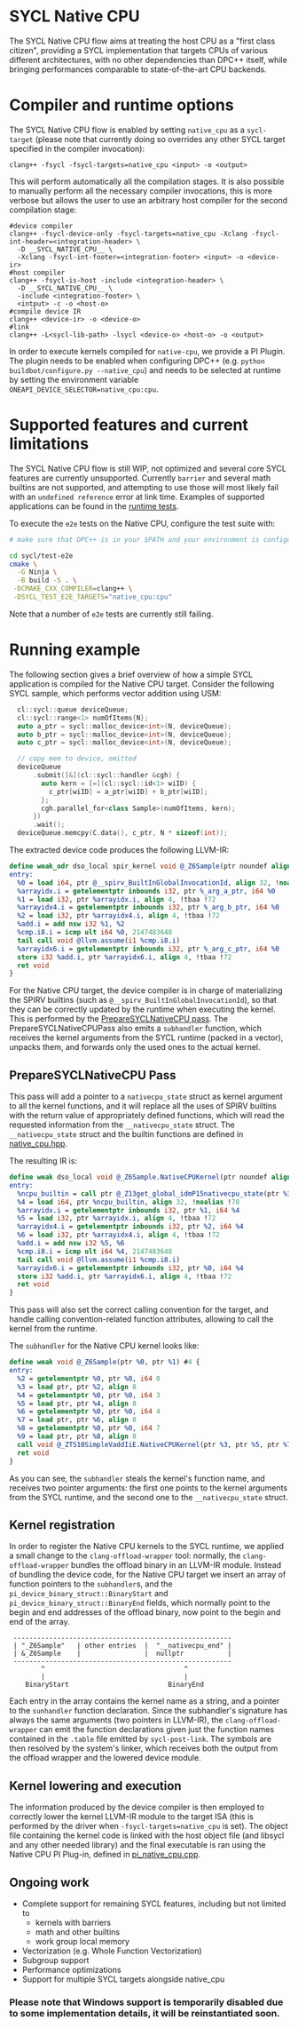 # SYCL Native CPU

The SYCL Native CPU flow aims at treating the host CPU as a "first class citizen", providing a SYCL implementation that targets CPUs of various different architectures, with no other dependencies than DPC++ itself, while bringing performances comparable to state-of-the-art CPU backends.

# Compiler and runtime options

The SYCL Native CPU flow is enabled by setting `native_cpu` as a `sycl-target` (please note that currently doing so overrides any other SYCL target specified in the compiler invocation):

```
clang++ -fsycl -fsycl-targets=native_cpu <input> -o <output>
```

This will perform automatically all the compilation stages. It is also possible to manually perform all the necessary compiler invocations, this is more verbose but allows the user to use an arbitrary host compiler for the second compilation stage:

```
#device compiler
clang++ -fsycl-device-only -fsycl-targets=native_cpu -Xclang -fsycl-int-header=<integration-header> \
  -D __SYCL_NATIVE_CPU__ \
  -Xclang -fsycl-int-footer=<integration-footer> <input> -o <device-ir>
#host compiler
clang++ -fsycl-is-host -include <integration-header> \
  -D __SYCL_NATIVE_CPU__ \
  -include <integration-footer> \
  <intput> -c -o <host-o>
#compile device IR
clang++ <device-ir> -o <device-o>
#link
clang++ -L<sycl-lib-path> -lsycl <device-o> <host-o> -o <output>
```
In order to execute kernels compiled for `native-cpu`, we provide a PI Plugin. The plugin needs to be enabled when configuring DPC++ (e.g. `python buildbot/configure.py --native_cpu`) and needs to be selected at runtime by setting the environment variable `ONEAPI_DEVICE_SELECTOR=native_cpu:cpu`. 

# Supported features and current limitations

The SYCL Native CPU flow is still WIP, not optimized and several core SYCL features are currently unsupported. Currently `barrier` and several math builtins are not supported, and attempting to use those will most likely fail with an `undefined reference` error at link time. Examples of supported applications can be found in the [runtime tests](sycl/test/native_cpu).


To execute the `e2e` tests on the Native CPU, configure the test suite with:

```bash
# make sure that DPC++ is in your $PATH and your environment is configured for DPC++

cd sycl/test-e2e
cmake \
  -G Ninja \
  -B build -S . \
 -DCMAKE_CXX_COMPILER=clang++ \
 -DSYCL_TEST_E2E_TARGETS="native_cpu:cpu" 

```

Note that a number of `e2e` tests are currently still failing.

# Running example

The following section gives a brief overview of how a simple SYCL application is compiled for the Native CPU target. Consider the following SYCL sample, which performs vector addition using USM:

```c++
  cl::sycl::queue deviceQueue;
  cl::sycl::range<1> numOfItems{N};
  auto a_ptr = sycl::malloc_device<int>(N, deviceQueue);
  auto b_ptr = sycl::malloc_device<int>(N, deviceQueue);
  auto c_ptr = sycl::malloc_device<int>(N, deviceQueue);

  // copy mem to device, omitted
  deviceQueue
      .submit([&](cl::sycl::handler &cgh) {
        auto kern = [=](cl::sycl::id<1> wiID) {
          c_ptr[wiID] = a_ptr[wiID] + b_ptr[wiID];
        };
        cgh.parallel_for<class Sample>(numOfItems, kern);
      })
      .wait();
  deviceQueue.memcpy(C.data(), c_ptr, N * sizeof(int));

```

The extracted device code produces the following LLVM-IR:

```llvm
define weak_odr dso_local spir_kernel void @_Z6Sample(ptr noundef align 4 %_arg_c_ptr, ptr noundef align 4 %_arg_a_ptr, ptr noundef align 4 %_arg_b_ptr) local_unnamed_addr #1 comdat !srcloc !74 !kernel_arg_buffer_location !75 !kernel_arg_type !76 !sycl_fixed_targets !49 !sycl_kernel_omit_args !77 {
entry:
  %0 = load i64, ptr @__spirv_BuiltInGlobalInvocationId, align 32, !noalias !78
  %arrayidx.i = getelementptr inbounds i32, ptr %_arg_a_ptr, i64 %0
  %1 = load i32, ptr %arrayidx.i, align 4, !tbaa !72
  %arrayidx4.i = getelementptr inbounds i32, ptr %_arg_b_ptr, i64 %0
  %2 = load i32, ptr %arrayidx4.i, align 4, !tbaa !72
  %add.i = add nsw i32 %1, %2
  %cmp.i8.i = icmp ult i64 %0, 2147483648
  tail call void @llvm.assume(i1 %cmp.i8.i)
  %arrayidx6.i = getelementptr inbounds i32, ptr %_arg_c_ptr, i64 %0
  store i32 %add.i, ptr %arrayidx6.i, align 4, !tbaa !72
  ret void
}
```

For the Native CPU target, the device compiler is in charge of materializing the SPIRV builtins (such as `@__spirv_BuiltInGlobalInvocationId`), so that they can be correctly updated by the runtime when executing the kernel. This is performed by the [PrepareSYCLNativeCPU pass](llvm/lib/SYCLLowerIR/PrepareSYCLNativeCPU.cpp).
The PrepareSYCLNativeCPUPass also emits a `subhandler` function, which receives the kernel arguments from the SYCL runtime (packed in a vector), unpacks them, and forwards only the used ones to the actual kernel. 


## PrepareSYCLNativeCPU Pass

This pass will add a pointer to a `nativecpu_state` struct as kernel argument to all the kernel functions, and it will replace all the uses of SPIRV builtins with the return value of appropriately defined functions, which will read the requested information from the `__nativecpu_state` struct. The `__nativecpu_state` struct and the builtin functions are defined in [native_cpu.hpp](sycl/include/sycl/detail/native_cpu.hpp).


The resulting IR is:

```llvm
define weak dso_local void @_Z6Sample.NativeCPUKernel(ptr noundef align 4 %0, ptr noundef align 4 %1, ptr noundef align 4 %2, ptr %3) local_unnamed_addr #3 !srcloc !74 !kernel_arg_buffer_location !75 !kernel_arg_type !76 !sycl_fixed_targets !49 !sycl_kernel_omit_args !77 {
entry:
  %ncpu_builtin = call ptr @_Z13get_global_idmP15nativecpu_state(ptr %3)
  %4 = load i64, ptr %ncpu_builtin, align 32, !noalias !78
  %arrayidx.i = getelementptr inbounds i32, ptr %1, i64 %4
  %5 = load i32, ptr %arrayidx.i, align 4, !tbaa !72
  %arrayidx4.i = getelementptr inbounds i32, ptr %2, i64 %4
  %6 = load i32, ptr %arrayidx4.i, align 4, !tbaa !72
  %add.i = add nsw i32 %5, %6
  %cmp.i8.i = icmp ult i64 %4, 2147483648
  tail call void @llvm.assume(i1 %cmp.i8.i)
  %arrayidx6.i = getelementptr inbounds i32, ptr %0, i64 %4
  store i32 %add.i, ptr %arrayidx6.i, align 4, !tbaa !72
  ret void
}
```
This pass will also set the correct calling convention for the target, and handle calling convention-related function attributes, allowing to call the kernel from the runtime.

The `subhandler` for the Native CPU kernel looks like: 

```llvm
define weak void @_Z6Sample(ptr %0, ptr %1) #4 {
entry:
  %2 = getelementptr %0, ptr %0, i64 0
  %3 = load ptr, ptr %2, align 8
  %4 = getelementptr %0, ptr %0, i64 3
  %5 = load ptr, ptr %4, align 8
  %6 = getelementptr %0, ptr %0, i64 4
  %7 = load ptr, ptr %6, align 8
  %8 = getelementptr %0, ptr %0, i64 7
  %9 = load ptr, ptr %8, align 8
  call void @_ZTS10SimpleVaddIiE.NativeCPUKernel(ptr %3, ptr %5, ptr %7, ptr %9, ptr %1)
  ret void
}
```
As you can see, the `subhandler` steals the kernel's function name, and receives two pointer arguments: the first one points to the kernel arguments from the SYCL runtime, and the second one to the `__nativecpu_state` struct.

## Kernel registration

In order to register the Native CPU kernels to the SYCL runtime, we applied a small change to the `clang-offload-wrapper` tool: normally, the `clang-offload-wrapper` bundles the offload binary in an LLVM-IR module. Instead of bundling the device code, for the Native CPU target we insert an array of function pointers to the `subhandler`s, and the `pi_device_binary_struct::BinaryStart` and `pi_device_binary_struct::BinaryEnd` fields, which normally point to the begin and end addresses of the offload binary, now point to the begin and end of the array.

```
 -------------------------------------------------------
 | "_Z6Sample"   | other entries  |  "__nativecpu_end" |
 | &_Z6Sample    |                |  nullptr           |
 -------------------------------------------------------
        ^                                   ^    
        |                                   |
    BinaryStart                         BinaryEnd  
```

Each entry in the array contains the kernel name as a string, and a pointer to the `sunhandler` function declaration. Since the subhandler's signature has always the same arguments (two pointers in LLVM-IR), the `clang-offload-wrapper` can emit the function declarations given just the function names contained in the `.table` file emitted by `sycl-post-link`. The symbols are then resolved by the system's linker, which receives both the output from the offload wrapper and the lowered device module.

## Kernel lowering and execution

The information produced by the device compiler is then employed to correctly lower the kernel LLVM-IR module to the target ISA (this is performed by the driver when `-fsycl-targets=native_cpu` is set). The object file containing the kernel code is linked with the host object file (and libsycl and any other needed library) and the final executable is ran using the Native CPU PI Plug-in, defined in [pi_native_cpu.cpp](sycl/plugins/native_cpu/pi_native_cpu.cpp).

## Ongoing work

* Complete support for remaining SYCL features, including but not limited to
  * kernels with barriers
  * math and other builtins
  * work group local memory
* Vectorization (e.g. Whole Function Vectorization)
* Subgroup support
* Performance optimizations
* Support for multiple SYCL targets alongside native_cpu

### Please note that Windows support is temporarily disabled due to some implementation details, it will be reinstantiated soon.
